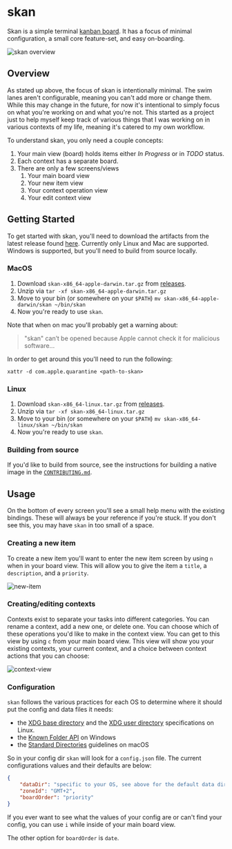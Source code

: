 # skan

Skan is a simple terminal [kanban
board](https://en.wikipedia.org/wiki/Kanban_board). It has a focus of minimal
configuration, a small core feature-set, and easy on-boarding.

![skan overview](https://i.imgur.com/JvXxSzu.png)

## Overview

As stated up above, the focus of skan is intentionally minimal. The swim lanes
aren't configurable, meaning you can't add more or change them. While this may
change in the future, for now it's intentional to simply focus on what you're
working on and what you're not. This started as a project just to help myself
keep track of various things that I was working on in various contexts of my
life, meaning it's catered to my own workflow.

To understand skan, you only need a couple concepts:

1. Your main view (board) holds items either _In Progress_ or in _TODO_ status.
2. Each context has a separate board.
3. There are only a few screens/views
    1. Your main board view
    2. Your new item view
    3. Your context operation view
    4. Your edit context view

## Getting Started

To get started with skan, you'll need to download the artifacts from the latest
release found [here](https://github.com/ckipp01/skan/releases). Currently only
Linux and Mac are supported. Windows is supported, but you'll need to build from
source locally.

### MacOS

1. Download `skan-x86_64-apple-darwin.tar.gz` from [releases](https://github.com/ckipp01/skan/releases).
2. Unzip via `tar -xf skan-x86_64-apple-darwin.tar.gz`
3. Move to your bin (or somewhere on your `$PATH`) `mv
   skan-x86_64-apple-darwin/skan ~/bin/skan`
4. Now you're ready to use `skan`.

Note that when on mac you'll probably get a warning about:

> "skan" can’t be opened because Apple cannot check it for malicious software...

In order to get around this you'll need to run the following:

```
xattr -d com.apple.quarantine <path-to-skan>
```

### Linux

1. Download `skan-x86_64-linux.tar.gz` from [releases](https://github.com/ckipp01/skan/releases).
2. Unzip via `tar -xf skan-x86_64-linux.tar.gz`
3. Move to your bin (or somewhere on your `$PATH`) `mv
   skan-x86_64-linux/skan ~/bin/skan`
4. Now you're ready to use `skan`.

### Building from source

If you'd like to build from source, see the instructions for building a native
image in the [`CONTRIBUTING.md`](./CONTRIBUTING.md).

## Usage

On the bottom of every screen you'll see a small help menu with the existing
bindings. These will always be your reference if you're stuck. If you don't see
this, you may have `skan` in too small of a space.

### Creating a new item

To create a new item you'll want to enter the new item screen by using `n` when
in your board view. This will allow you to give the item a `title`, a
`description`, and a `priority`.

![new-item](https://i.imgur.com/lalGYfP.png)

### Creating/editing contexts

Contexts exist to separate your tasks into different categories. You can rename
a context, add a new one, or delete one. You can choose which of these
operations you'd like to make in the context view. You can get to this view by
using `c` from your main board view. This view will show you your existing
contexts, your current context, and a choice between context actions that you
can choose:

![context-view](https://i.imgur.com/yDmcDr9.png)

### Configuration

`skan` follows the various practices for each OS to determine where it should
put the config and data files it needs:

- the [XDG base
  directory](https://specifications.freedesktop.org/basedir-spec/basedir-spec-latest.html)
  and the [XDG user
  directory](https://www.freedesktop.org/wiki/Software/xdg-user-dirs/)
  specifications on Linux.
- the [Known Folder
  API](https://learn.microsoft.com/en-us/windows/win32/shell/knownfolderid?redirectedfrom=MSDN)
  on Windows
- the [Standard
  Directories](https://developer.apple.com/library/archive/documentation/FileManagement/Conceptual/FileSystemProgrammingGuide/FileSystemOverview/FileSystemOverview.html#//apple_ref/doc/uid/TP40010672-CH2-SW6)
  guidelines on macOS

So in your config dir `skan` will look for a `config.json` file. The current
configurations values and their defaults are below:

```json
{
    "dataDir": "specific to your OS, see above for the default data dir",
    "zoneId": "GMT+2",
    "boardOrder": "priority"
}
```

If you ever want to see what the values of your config are or can't find your
config, you can use `i` while inside of your main board view.

The other option for `boardOrder` is `date`.
